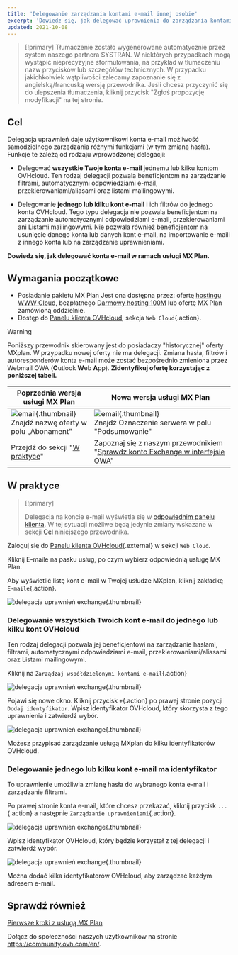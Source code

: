 ```yaml
---
title: 'Delegowanie zarządzania kontami e-mail innej osobie'
excerpt: 'Dowiedz się, jak delegować uprawnienia do zarządzania kontami e-mail w ramach usługi MX Plan'
updated: 2021-10-08
---
```


> [!primary]
> Tłumaczenie zostało wygenerowane automatycznie przez system naszego partnera SYSTRAN. W niektórych przypadkach mogą wystąpić nieprecyzyjne sformułowania, na przykład w tłumaczeniu nazw przycisków lub szczegółów technicznych. W przypadku jakichkolwiek wątpliwości zalecamy zapoznanie się z angielską/francuską wersją przewodnika. Jeśli chcesz przyczynić się do ulepszenia tłumaczenia, kliknij przycisk "Zgłoś propozycję modyfikacji" na tej stronie.
>

## Cel <a name="objective"></a>

Delegacja uprawnień daje użytkownikowi konta e-mail możliwość samodzielnego zarządzania różnymi funkcjami (w tym zmianą hasła). Funkcje te zależą od rodzaju wprowadzonej delegacji:

- Delegować **wszystkie Twoje konta e-mail** jednemu lub kilku kontom OVHcloud. Ten rodzaj delegacji pozwala beneficjentom na zarządzanie filtrami, automatycznymi odpowiedziami e-mail, przekierowaniami/aliasami oraz listami mailingowymi.

- Delegowanie **jednego lub kilku kont e-mail** i ich filtrów do jednego konta OVHcloud. Tego typu delegacja nie pozwala beneficjentom na zarządzanie automatycznymi odpowiedziami e-mail, przekierowaniami ani Listami mailingowymi. Nie pozwala również beneficjentom na usunięcie danego konta lub danych kont e-mail, na importowanie e-maili z innego konta lub na zarządzanie uprawnieniami.

**Dowiedz się, jak delegować konta e-mail w ramach usługi MX Plan.**

## Wymagania początkowe

- Posiadanie pakietu MX Plan Jest ona dostępna przez: ofertę [hostingu WWW Cloud](https://www.ovhcloud.com/pl/web-hosting/), bezpłatnego [Darmowy hosting 100M](https://www.ovhcloud.com/pl/domains/free-web-hosting/) lub ofertę MX Plan zamówioną oddzielnie.
- Dostęp do [Panelu klienta OVHcloud](https://www.ovh.com/auth/?action=gotomanager&from=https://www.ovh.pl/&ovhSubsidiary=pl), sekcja `Web Cloud`{.action}.

> [!warning]
>
> Poniższy przewodnik skierowany jest do posiadaczy "historycznej" oferty MXplan. W przypadku nowej oferty nie ma delegacji. Zmiana hasła, filtrów i autoresponderów konta e-mail może zostać bezpośrednio zmieniona przez Webmail OWA (**O**utlook **W**eb **A**pp). **Zidentyfikuj ofertę korzystając z poniższej tabeli.**
>

|Poprzednia wersja usługi MX Plan|Nowa wersja usługi MX Plan|
|---|---|
|![email](images/mxplan-starter-legacy-step1.png){.thumbnail}<br> Znajdź nazwę oferty w polu „Abonament”|![email](images/mxplan-starter-new-step1.png){.thumbnail}<br>Znajdź Oznaczenie serwera w polu "Podsumowanie"|
|Przejdź do sekcji "[W praktyce](#oldmxplan)"|Zapoznaj się z naszym przewodnikiem "[Sprawdź konto Exchange w interfejsie OWA](/pages/web_cloud/email_and_collaborative_solutions/using_the_outlook_web_app_webmail/email_owa#zmiana-hasla)"|

## W praktyce <a name="oldmxplan"></a>

> [!primary]
>
>Delegacja na koncie e-mail wyświetla się w [odpowiednim panelu klienta](https://www.ovh.com/auth/?action=gotomanager&from=https://www.ovh.pl/&ovhSubsidiary=pl). W tej sytuacji możliwe będą jedynie zmiany wskazane w sekcji [Cel](#objective) niniejszego przewodnika.
>

Zaloguj się do [Panelu klienta OVHcloud](https://www.ovh.com/auth/?action=gotomanager&from=https://www.ovh.pl/&ovhSubsidiary=pl){.external} w sekcji `Web Cloud`.

Kliknij E-maile na pasku usług, po czym wybierz odpowiednią usługę MX Plan.

Aby wyświetlić listę kont e-mail w Twojej usłudze MXplan, kliknij zakładkę `E-maile`{.action}.

![delegacja uprawnień exchange](images/mxplan-delegation-01.png){.thumbnail}

### Delegowanie wszystkich Twoich kont e-mail do jednego lub kilku kont OVHcloud

Ten rodzaj delegacji pozwala jej beneficjentowi na zarządzanie hasłami, filtrami, automatycznymi odpowiedziami e-mail, przekierowaniami/aliasami oraz Listami mailingowymi.

Kliknij na `Zarządzaj współdzielonymi kontami e-mail`{.action}

![delegacja uprawnień exchange](images/mxplan-delegation-02.png){.thumbnail}

Pojawi się nowe okno. Kliknij przycisk `+`{.action} po prawej stronie pozycji `Dodaj identyfikator`. Wpisz identyfikator OVHcloud, który skorzysta z tego uprawnienia i zatwierdź wybór.

![delegacja uprawnień exchange](images/mxplan-delegation-03.png){.thumbnail}

Możesz przypisać zarządzanie usługą MXplan do kilku identyfikatorów OVHcloud.

### Delegowanie jednego lub kilku kont e-mail ma identyfikator

To uprawnienie umożliwia zmianę hasła do wybranego konta e-mail i zarządzanie filtrami.

Po prawej stronie konta e-mail, które chcesz przekazać, kliknij przycisk `...`{.action} a następnie `Zarządzanie uprawnieniami`{.action}.

![delegacja uprawnień exchange](images/mxplan-delegation-04.png){.thumbnail}

Wpisz identyfikator OVHcloud, który będzie korzystał z tej delegacji i zatwierdź wybór.

![delegacja uprawnień exchange](images/mxplan-delegation-05.png){.thumbnail}

Można dodać kilka identyfikatorów OVHcloud, aby zarządzać każdym adresem e-mail.

## Sprawdź również

[Pierwsze kroki z usługą MX Plan](/pages/web_cloud/email_and_collaborative_solutions/mx_plan/email_generalities)

Dołącz do społeczności naszych użytkowników na stronie <https://community.ovh.com/en/>.
